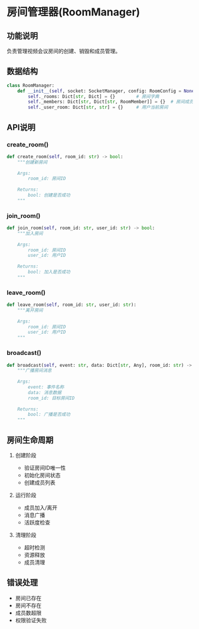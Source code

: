 # 房间管理器(RoomManager)

## 功能说明
负责管理视频会议房间的创建、销毁和成员管理。

## 数据结构
```python
class RoomManager:
    def __init__(self, socket: SocketManager, config: RoomConfig = None):
        self._rooms: Dict[str, Dict] = {}        # 房间字典
        self._members: Dict[str, Dict[str, RoomMember]] = {}  # 房间成员字典
        self._user_room: Dict[str, str] = {}     # 用户当前房间
```

## API说明

### create_room()
```python
def create_room(self, room_id: str) -> bool:
    """创建新房间
    
    Args:
        room_id: 房间ID
        
    Returns:
        bool: 创建是否成功
    """
```

### join_room()
```python
def join_room(self, room_id: str, user_id: str) -> bool:
    """加入房间
    
    Args:
        room_id: 房间ID
        user_id: 用户ID
        
    Returns:
        bool: 加入是否成功
    """
```

### leave_room()
```python
def leave_room(self, room_id: str, user_id: str):
    """离开房间
    
    Args:
        room_id: 房间ID
        user_id: 用户ID
    """
```

### broadcast()
```python
def broadcast(self, event: str, data: Dict[str, Any], room_id: str) -> bool:
    """广播房间消息
    
    Args:
        event: 事件名称
        data: 消息数据
        room_id: 目标房间ID
        
    Returns:
        bool: 广播是否成功
    """
```

## 房间生命周期
1. 创建阶段
   - 验证房间ID唯一性
   - 初始化房间状态
   - 创建成员列表

2. 运行阶段
   - 成员加入/离开
   - 消息广播
   - 活跃度检查

3. 清理阶段
   - 超时检测
   - 资源释放
   - 成员清理

## 错误处理
- 房间已存在
- 房间不存在
- 成员数超限
- 权限验证失败 